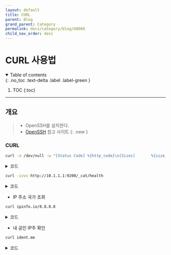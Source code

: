 ```yaml
---
layout: default
title: CURL
parent: Blog
grand_parent: Category
permalink: docs/category/blog/b0066
child_nav_order: desc
---
```


# CURL 사용법

<details open markdown="block">
  <summary>
    Table of contents
  </summary>
  {: .no_toc .text-delta .label .label-green }
  
1. TOC
{:toc}

</details>

---

## 개요

> - OpenSSH를 설치한다.
> - [OpenSSH](https://learn.microsoft.com/ko-kr/windows-server/administration/openssh/openssh_install_firstuse) 참고 사이트
{: .new }

### CURL

```bash
curl -o /dev/null -w "[Status Code] %{http_code}\n[Sizes]       %{size_request}/%{size_download}\n" https://www.naver.com
```

<details markdown="block">
  <summary>
    코드
  </summary>
  {: .text-delta .label .label-green }
  
```bash
  % Total    % Received % Xferd  Average Speed   Time    Time     Time  Current
                                 Dload  Upload   Total   Spent    Left  Speed
100  234k    0  234k    0     0  1361k      0 --:--:-- --:--:-- --:--:-- 1364k
[Status Code] 200
[Sizes]       75/240360
```

- Elasticsearch Health Check

</details>

```bash
curl -ivvv http://10.1.1.1:9200/_cat/health
```

<details markdown="block">
  <summary>
    코드
  </summary>
  {: .text-delta .label .label-green }

```bash
*   Trying 10.1.15.18:9200...
* Connected to 10.1.1.1 (10.1.1.1) port 9200 (#0)
> GET /_cat/health HTTP/1.1
> Host: 10.1.1.1:9200
> User-Agent: curl/7.81.0
> Accept: */*
>
* Mark bundle as not supporting multiuse
< HTTP/1.1 200 OK
HTTP/1.1 200 OK
< X-elastic-product: Elasticsearch
X-elastic-product: Elasticsearch
< content-type: text/plain; charset=UTF-8
content-type: text/plain; charset=UTF-8
< Transfer-Encoding: chunked
Transfer-Encoding: chunked

<
1705408122 12:28:42 FortiGate-ELS green 4 4 117 58 0 0 0 0 - 100.0%
* Connection #0 to host 10.1.1.1 left intact
```

</details>

- IP 주소 국가 조회

```bash
curl ipinfo.io/8.8.8.8
```

<details markdown="block">
  <summary>
    코드
  </summary>
  {: .text-delta .label .label-green }

```bash
{
  "ip": "8.8.8.8",
  "hostname": "dns.google",
  "anycast": true,
  "city": "Mountain View",
  "region": "California",
  "country": "US",
  "loc": "37.4056,-122.0775",
  "org": "AS15169 Google LLC",
  "postal": "94043",
  "timezone": "America/Los_Angeles",
  "readme": "https://ipinfo.io/missingauth"
}
```

</details>

- 내 공인 IP주 확인

```bash
curl ident.me
```

<details markdown="block">
  <summary>
    코드
  </summary>
  {: .text-delta .label .label-green }

```bash
10.1.1.1
```

</details>
